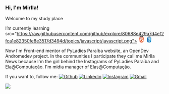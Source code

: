 
### Hi, I'm Mirlla!

Welcome to my study place

I’m currently learning 
src="https://raw.githubusercontent.com/github/explore/80688e429a7d4ef2fca1e82350fe8e3517d3494d/topics/javascript/javascript.png"></code>
<code><img height="20" src="https://raw.githubusercontent.com/github/explore/80688e429a7d4ef2fca1e82350fe8e3517d3494d/topics/html/html.png"></code>
<code><img height="20" src="https://raw.githubusercontent.com/github/explore/80688e429a7d4ef2fca1e82350fe8e3517d3494d/topics/css/css.png"></code>

Now I'm Front-end mentor of PyLadies Paraíba website, an OpenDev Andromedev project. In the communities I participate they call me Mirlla News because I'm the girl behind the Instagrams of PyLadies Paraíba and Ela@Computação. I'm midia manager of Elas@Computação.

If you want to, follow me:
[![Github](https://img.shields.io/badge/-Github-000?style=flat&logo=Github&logoColor=white)](https://github.com/mirllamarques)
[![Linkedin](https://img.shields.io/badge/-LinkedIn-blue?style=flat&logo=Linkedin&logoColor=white)](https://www.linkedin.com/in/mirlla-marques)
[![Instagram](https://img.shields.io/badge/-Instagram-c13584?style=flat&labelColor=c13584&logo=instagram&logoColor=white)](https://www.instagram.com/mirlla_marques)
[![Gmail](https://img.shields.io/badge/-Gmail-c14438?style=flat&logo=Gmail&logoColor=white)](mailto:mirlla.alves@ccc.ufcg.edu.br)

<a href="https://github.com/anuraghazra/github-readme-stats">
  <img align="left" src="https://github-readme-stats.vercel.app/api?username=mirllamarques&theme=dracula&show_icons=true" />
</a>

<!--
**mirllamarques/mirllamarques** is a ✨ _special_ ✨ repository because its `README.md` (this file) appears on your GitHub profile.

Here are some ideas to get you started:

- 🔭 I’m currently working on ...
- 🌱 I’m currently learning ...
- 👯 I’m looking to collaborate on ...
- 🤔 I’m looking for help with ...
- 💬 Ask me about ...
- 📫 How to reach me: ...
- 😄 Pronouns: ...
- ⚡ Fun fact: ...
-->
